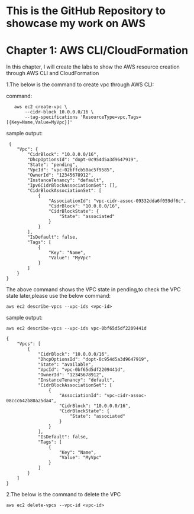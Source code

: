 # This is the GitHub Repository to showcase my work on AWS
# Chapter 1: AWS CLI/CloudFormation

In this chapter, I will create the labs to show the AWS resource creation through AWS CLI and CloudFormation

1.The below is the command to create vpc through AWS CLI: 

command:
~~~
   aws ec2 create-vpc \
       --cidr-block 10.0.0.0/16 \
       --tag-specifications 'ResourceType=vpc,Tags=[{Key=Name,Value=MyVpc}]'
~~~
sample output:

~~~
 {
    "Vpc": {
        "CidrBlock": "10.0.0.0/16",
        "DhcpOptionsId": "dopt-0c954d5a3d9647919",
        "State": "pending",
        "VpcId": "vpc-02bffcb50ac5f9585",
        "OwnerId": "12345678912",
        "InstanceTenancy": "default",
        "Ipv6CidrBlockAssociationSet": [],
        "CidrBlockAssociationSet": [
            {
                "AssociationId": "vpc-cidr-assoc-09332dda6f059df6c",
                "CidrBlock": "10.0.0.0/16",
                "CidrBlockState": {
                    "State": "associated"
                }
            }
        ],
        "IsDefault": false,
        "Tags": [
            {
                "Key": "Name",
                "Value": "MyVpc"
            }
        ]
    }
}

~~~

The above command shows the VPC state in pending,to check the VPC state later,please use the below command:

~~~
aws ec2 describe-vpcs --vpc-ids <vpc-id>
~~~

sample output:
~~~
aws ec2 describe-vpcs --vpc-ids vpc-0bf65d5df2209441d

{
    "Vpcs": [
        {
            "CidrBlock": "10.0.0.0/16",
            "DhcpOptionsId": "dopt-0c954d5a3d9647919",
            "State": "available",
            "VpcId": "vpc-0bf65d5df2209441d",
            "OwnerId": "12345678912",
            "InstanceTenancy": "default",
            "CidrBlockAssociationSet": [
                {
                    "AssociationId": "vpc-cidr-assoc-08ccc642b80a25da4",
                    "CidrBlock": "10.0.0.0/16",
                    "CidrBlockState": {
                        "State": "associated"
                    }
                }
            ],
            "IsDefault": false,
            "Tags": [
                {
                    "Key": "Name",
                    "Value": "MyVpc"
                }
            ]
        }
    ]
}
~~~

2.The below is the command to delete the VPC

~~~
aws ec2 delete-vpcs --vpc-id <vpc-id>
~~~